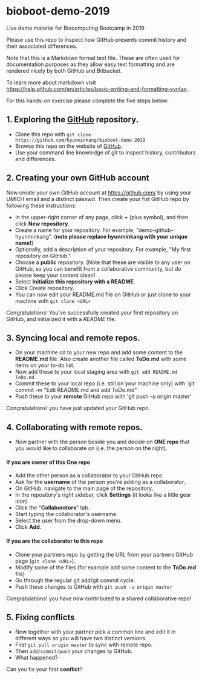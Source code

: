 # bioboot-demo-2019
Live demo material for Biocomputing Bootcamp in 2019

Please use this repo to inspect how GitHub presents commit history and their associated differences.

Note that this is a Markdown format text file. These are often used for documentation purposes as they allow easy text formatting and are rendered nicely by both GitHub and Bitbucket.

To learn more about markdown visit <https://help.github.com/en/articles/basic-writing-and-formatting-syntax>.

For this hands-on exercise please complete the five steps below: 

## 1. Exploring the [GitHub](https://github.com/hyunminkang/bioboot-demo-2019) repository.

- Clone this repo with `git clone https://github.com/hyunminkang/bioboot-demo-2019`
- Browse this repo on the website of [GitHub](https://github.com/hyunminkang/bioboot-demo-2019).
- Use your command line knowledge of git to inspect history, contributors and differences.

## 2. Creating your own GitHub account
Now create your own GitHub account at <https://github.com/> by using your UMICH email and a distinct passwd. Then create your fist GitHub repo by following these instructions:

- In the upper-right corner of any page, click **+** (plus symbol), and then click **New repository**.
- Create a name for your repository. For example, "demo-github-hyunminkang". (**note please replace hyunminkang with your unique name!**)
- Optionally, add a description of your repository. For example, "My first repository on GitHub."
- Choose a **public** repository. (Note that these are visible to any user on GitHub, so you can benefit from a collaborative community, but do please keep your content clean! 
- Select **Initialize this repository with a README**.
- Click Create repository.
- You can now edit your README.md file on GitHub or just clone to your machine with `git clone <URL>`

Congratulations! You've successfully created your first repository on GitHub, and initialized it with a _README_ file.

## 3. Syncing local and remote repos.

- On your machine cd to your new repo and add some content to the **README.md** file. Also create another file called **ToDo.md** with some items on your to-do list.
- Now add these to your local staging area with `git add README.md ToDo.md`
- Commit these to your local repo (i.e. still on your machine only) with `git commit -m "Edit README.md and add ToDo.md"
- Push these to your **remote** GitHub repo with 'git push -u origin master'

Congratulations! you have just updated your GitHub repo.

## 4. Collaborating with remote repos.

- Now partner with the person beside you and decide on **ONE repo** that you would like to collaborate on (i.e. the person on the right).

#### If you are owner of this **One repo**
- Add the other person as a collaborator to your GitHub repo.
- Ask for the **username** of the person you're adding as a collaborator. 
- On GitHub, navigate to the main page of the repository.
- In the repository's right sidebar, click  **Settings** (it looks like a little gear icon)
- Click the "**Collaborators**" tab.
- Start typing the collaborator's username.
- Select the user from the drop-down menu.
- Click **Add**.

#### If you are the collaborator to this repo
- Clone your partners repo by getting the URL from your partners GitHub page (`git clone <URL>`).
- Modify some of the files (for example add some content to the **ToDo.md** file)
- Go through the regular git add/git commit cycle.
- Push these changes to GitHub with `git push -u origin master`

Congratulations! you have now contributed to a shared collaborative repo! 

## 5. Fixing conflicts

- Now together with your partner pick a common line and edit it in different ways so you will have two distinct versions.
- First `git pull origin master` to sync with remote repo.
- Then `add/commit/push` your changes to GitHub.
- What happened?

Can you fix your first **conflict**?
